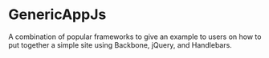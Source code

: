 GenericAppJs
============

A combination of popular frameworks to give an example to users on how to put together a simple site using Backbone, jQuery, and Handlebars.
